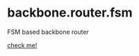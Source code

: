 backbone.router.fsm
===================

FSM based backbone router

[check me!](http://yume-build.com/blog/archives/382)
